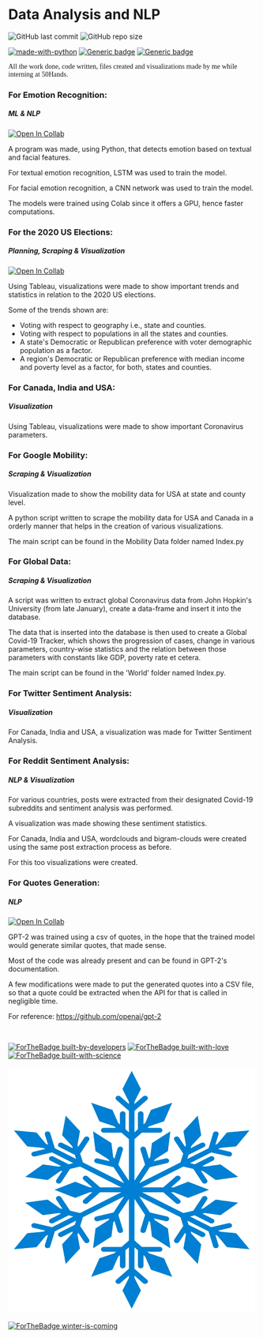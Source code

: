 <h1>Data Analysis and NLP</h1>
<body>
  <p>
    <img alt="GitHub last commit" src="https://img.shields.io/github/last-commit/50hands/DataAnalysis-and-NLP-Abhinav"> 
    <img alt="GitHub repo size" src="https://img.shields.io/github/repo-size/50hands/DataAnalysis-and-NLP-Abhinav"></p>
  <p>
    <a href="https://www.python.org/"><img src="https://img.shields.io/badge/Made%20with-Python-1f425f.svg" alt="made-with-python"></a> 
    <a href="https://public.tableau.com/s/"><img src="https://img.shields.io/badge/Made with-Tableau-pink.svg" alt="Generic badge"></a> 
    <a href="https://colab.research.google.com/notebooks/intro.ipynb"><img src="https://img.shields.io/badge/Made with-Colab-turquoise.svg" alt="Generic badge"></a>
  </p>
  <p style="font-family: 'Lora', serif;">All the work done, code written, files created and visualizations made by me while interning at 50Hands.</p>

  <h3><b>For Emotion Recognition:</b></h3>
  <h5><b>ML & NLP</b></h5>
  <p><a href="https://drive.google.com/drive/u/0/folders/1MtAnQD1dNga5HMzcsg5VSSvkwnEoksBT"><img src="https://colab.research.google.com/assets/colab-badge.svg" alt="Open In Collab"></a></p>
  <p>A program was made, using Python, that detects emotion based on textual and facial features.</p>
  <p>For textual emotion recognition, LSTM was used to train the model.</p>
  <p>For facial emotion recognition, a CNN network was used to train the model.</p>
  <p>The models were trained using Colab since it offers a GPU, hence faster computations.</p>
  
  <h3><b>For the 2020 US Elections:</b></h3>
  <h5><b>Planning, Scraping & Visualization</b></h5>
  <p><a href="https://drive.google.com/drive/u/0/folders/1GgrZ5KRxKnZ8ciTZyXnJf7V6xogkKPyG"><img src="https://colab.research.google.com/assets/colab-badge.svg" alt="Open In Collab"></a></p>
  <p>Using Tableau, visualizations were made to show important trends and statistics in relation to the 2020 US elections.</p>
  <p>Some of the trends shown are:</p>
  <ul>
    <li>Voting with respect to geography i.e., state and counties.</li>
    <li>Voting with respect to populations in all the states and counties.</li>
    <li>A state's Democratic or Republican preference with voter demographic population as a factor.</li>
    <li>A region's Democratic or Republican preference with median income and poverty level as a factor, for both, states and counties.</li>
  </ul>
  
  <h3><b>For Canada, India and USA:</b></h3>
  <h5><b>Visualization</b></h5>
  <p>Using Tableau, visualizations were made to show important Coronavirus parameters.</p>
  
  <h3><b>For Google Mobility:</b></h3>
  <h5><b>Scraping & Visualization</b></h5>
  <p>Visualization made to show the mobility data for USA at state and county level.</p>
  <p>A python script written to scrape the mobility data for USA and Canada in a orderly manner that helps in the creation of various visualizations.</p>
  <p>The main script can be found in the Mobility Data folder named Index.py</p>
  
  <h3>For Global Data:</h3>
  <h5><b>Scraping & Visualization</b></h5>
  <p>A script was written to extract global Coronavirus data from John Hopkin's University (from late January), create a data-frame and insert it into the database.</p>
  <p>The data that is inserted into the database is then used to create a Global Covid-19 Tracker, which shows the progression of cases, change in various parameters, country-wise statistics and the relation between those parameters with constants like GDP, poverty rate et cetera.</p>
  <p>The main script can be found in the 'World' folder named Index.py.</p>
  
  <h3>For Twitter Sentiment Analysis:</h3>
  <h5><b>Visualization</b></h5>
  <p>For Canada, India and USA, a visualization was made for Twitter Sentiment Analysis.</p>
  
  <h3>For Reddit Sentiment Analysis:</h3>
  <h5><b>NLP & Visualization</b></h5>
  <p>For various countries, posts were extracted from their designated Covid-19 subreddits and sentiment analysis was performed.</p>
  <p>A visualization was made showing these sentiment statistics.</p>
  <p>For Canada, India and USA, wordclouds and bigram-clouds were created using the same post extraction process as before.</p>
  <p>For this too visualizations were created.</p>
  
  <h3>For Quotes Generation:</h3>
  <h5><b>NLP</b></h5>
  <p><a href="https://colab.research.google.com/drive/1zGTJxbZr6OMBcUlpwD-f-AXf-GNlaT1C"><img src="https://colab.research.google.com/assets/colab-badge.svg" alt="Open In Collab"></a></p>
  <p>GPT-2 was trained using a csv of quotes, in the hope that the trained model would generate similar quotes, that made sense.</p>
  <p>Most of the code was already present and can be found in GPT-2's documentation.</p>
  <p>A few modifications were made to put the generated quotes into a CSV file, so that a quote could be extracted when the API for that is called in negligible time.</p>
  <p>For reference: <a href='https://github.com/openai/gpt-2'>https://github.com/openai/gpt-2</a></p>
  
  <br>
  <p><a href="https://GitHub.com/abhinavyesss/"><img src="http://ForTheBadge.com/images/badges/built-by-developers.svg" alt="ForTheBadge built-by-developers"></a> <a href="https://GitHub.com/abhinavyesss/"><img src="http://ForTheBadge.com/images/badges/built-with-love.svg" alt="ForTheBadge built-with-love"></a> <a href="https://GitHub.com/abhinavyesss/"><img src="http://ForTheBadge.com/images/badges/built-with-science.svg" alt="ForTheBadge built-with-science"></a></p>
  <p><img src="https://raw.githubusercontent.com/acervenky/animated-github-badges/master/assets/acbadge.gif" alt=""></p>
  <p><a href="http://ForTheBadge.com"><img src="http://ForTheBadge.com/images/badges/winter-is-coming.svg" alt="ForTheBadge winter-is-coming"></a></p>
</body>
